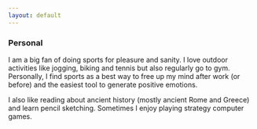 ```yaml
---
layout: default
---
```


### Personal

I am a big fan of doing sports for pleasure and sanity. I love outdoor activities like jogging, biking and tennis but also regularly go to gym. Personally, I find sports as a best way to free up my mind after work (or before) and the easiest tool to generate positive emotions.

I also like reading about ancient history (mostly ancient Rome and Greece) and learn pencil sketching. Sometimes I enjoy playing strategy computer games.

